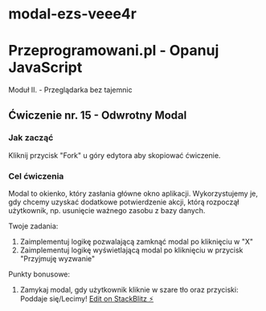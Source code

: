 # modal-ezs-veee4r

# Przeprogramowani.pl - Opanuj JavaScript

Moduł II. - Przeglądarka bez tajemnic

## Ćwiczenie nr. 15 - Odwrotny Modal

### Jak zacząć

Kliknij przycisk "Fork" u góry edytora aby skopiować ćwiczenie.

### Cel ćwiczenia

Modal to okienko, który zasłania główne okno aplikacji. Wykorzystujemy je, gdy chcemy uzyskać dodatkowe potwierdzenie akcji, którą rozpoczął użytkownik, np. usunięcie ważnego zasobu z bazy danych.

Twoje zadania:

1. Zaimplementuj logikę pozwalającą zamknąć modal po kliknięciu w "X"
2. Zaimplementuj logikę wyświetlającą modal po kliknięciu w przycisk "Przyjmuję wyzwanie"

Punkty bonusowe:

1. Zamykaj modal, gdy użytkownik kliknie w szare tło oraz przyciski: Poddaje się/Lecimy!
   [Edit on StackBlitz ⚡️](https://stackblitz.com/edit/modal-ezs-veee4r)
